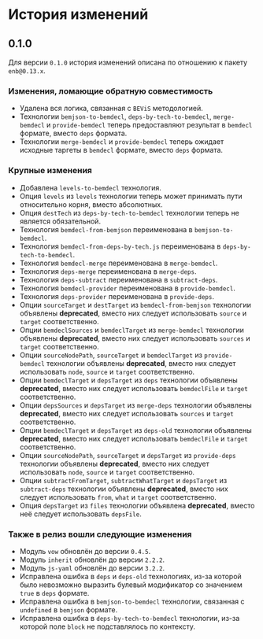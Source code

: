 История изменений
=================

0.1.0
-----

Для версии `0.1.0` история изменений описана по отношению к пакету `enb@0.13.x`.

### Изменения, ломающие обратную совместимость

* Удалена вся логика, связанная с `BEViS` методологией.
* Технологии `bemjson-to-bemdecl`, `deps-by-tech-to-bemdecl`, `merge-bemdecl` и `provide-bemdecl` теперь предоставляют результат в `bemdecl` формате, вместо `deps` формата.
* Технологии `merge-bemdecl` и `provide-bemdecl` теперь ожидает исходные таргеты в `bemdecl` формате, вместо `deps` формата.

### Крупные изменения

* Добавлена `levels-to-bemdecl` технология.
* Опция `levels` из `levels` технологии теперь может принимать пути относительно корня, вместо абсолютных.
* Опция `destTech` из `deps-by-tech-to-bemdecl` технологии теперь не является обязательной.
* Технология `bemdecl-from-bemjson` переименована в `bemjson-to-bemdecl`.
* Технология `bemdecl-from-deps-by-tech.js` переименована в `deps-by-tech-to-bemdecl`.
* Технология `bemdecl-merge` переименована в `merge-bemdecl`.
* Технология `deps-merge` переименована в `merge-deps`.
* Технология `deps-subtract` переименована в `subtract-deps`.
* Технология `bemdecl-provider` переименована в `provide-bemdecl`.
* Технология `deps-provider` переименована в `provide-deps`.
* Опции `sourceTarget` и `destTarget` из `bemdecl-from-bemjson` технологии объявлены **deprecated**, вместо них следует использовать `source` и `target` соответственно.
* Опции `bemdeclSources` и `bemdeclTarget` из `merge-bemdecl` технологии объявлены **deprecated**, вместо них следует использовать `sources` и `target` соответственно.
* Опции `sourceNodePath`, `sourceTarget` и `bemdeclTarget` из `provide-bemdecl` технологии объявлены **deprecated**, вместо них следует использовать `node`, `source` и `target` соответственно.
* Опции `bemdeclTarget` и `depsTarget` из `deps` технологии объявлены **deprecated**, вместо них следует использовать `bemdeclFile` и `target` соответственно.
* Опции `depsSources` и `depsTarget` из `merge-deps` технологии объявлены **deprecated**, вместо них следует использовать `sources` и `target` соответственно.
* Опции `bemdeclTarget` и `depsTarget` из `deps-old` технологии объявлены **deprecated**, вместо них следует использовать `bemdeclFile` и `target` соответственно.
* Опции `sourceNodePath`, `sourceTarget` и `depsTarget` из `provide-deps` технологии объявлены **deprecated**, вместо них следует использовать `node`, `source` и `target` соответственно.
* Опции `subtractFromTarget`, `subtractWhatTarget` и `depsTarget` из `subtract-deps` технологии объявлены **deprecated**, вместо них следует использовать `from`, `what` и `target` соответственно.
* Опция `depsTarget` из `files` технологии объявлена **deprecated**, вместо неё следует использовать `depsFile`.

### Также в релиз вошли следующие изменения

* Модуль `vow` обновлён до версии `0.4.5`.
* Модуль `inherit` обновлён до версии `2.2.2`.
* Модуль `js-yaml` обновлён до версии `3.2.2`.
* Исправлена ошибка в `deps` и `deps-old` технологиях, из-за которой было невозможно выразить булевый модификатор со значением `true` в `deps` формате.
* Исправлена ошибка в `bemjson-to-bemdecl` технологии, связанная с `undefined` в `bemjson` формате.
* Исправлена ошибка в `deps-by-tech-to-bemdecl` технологии, из-за которой поле `block` не подставлялось по контексту.
